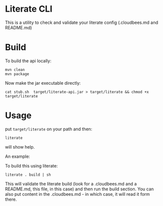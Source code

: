 # Literate CLI

 This is a utility to check and validate your literate config (.cloudbees.md and README.md)


# Build

To build the api locally:

    mvn clean
    mvn package

Now make the jar executable directly:

    cat stub.sh  target/literate-api.jar > target/literate && chmod +x target/literate
    
# Usage


put `target/literate` on your path and then:

    literate

will show help.

An example:


To build this using literate: 

    literate . build | sh

This will validate the literate build (look for a .cloudbees.md and a README.md, this file, in this case) and then run the build section.
You can also put content in the .cloudbees.md - in which case, it will read it form there.



